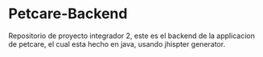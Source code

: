 # Petcare-Backend
Repositorio de proyecto integrador 2, este es el backend de la applicacion de petcare, el cual esta hecho en java, usando jhispter generator.
